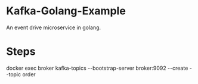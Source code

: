 # Kafka-Golang-Example
 An event drive microservice in golang.


# Steps
docker exec broker kafka-topics --bootstrap-server broker:9092 --create --topic order